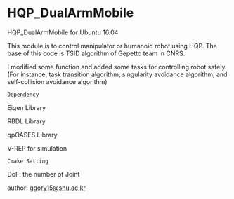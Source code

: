 # HQP_DualArmMobile
HQP_DualArmMobile for Ubuntu 16.04

This module is to control manipulator or humanoid robot using HQP.
The base of this code is TSID algorithm of Gepetto team in CNRS.

I modified some function and added some tasks for controlling robot safely.
(For instance, task transition algorithm, singularity avoidance algorithm, and self-collision avoidance algorithm)

```Dependency```

Eigen Library

RBDL Library

qpOASES Library

V-REP for simulation

```Cmake Setting```

DoF: the number of Joint

author: ggory15@snu.ac.kr

